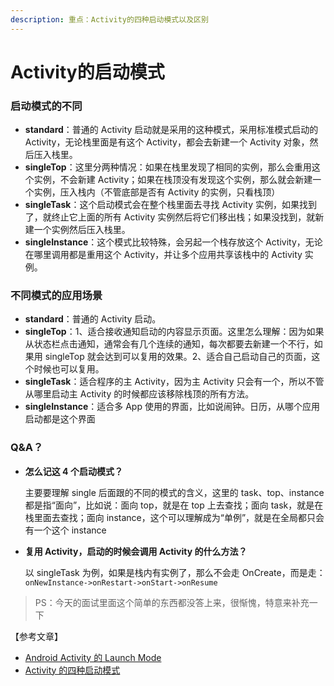 ```yaml
---
description: 重点：Activity的四种启动模式以及区别
---
```


# Activity的启动模式

### 启动模式的不同

* **standard**：普通的 Activity 启动就是采用的这种模式，采用标准模式启动的 Activity，无论栈里面是有这个 Activity，都会去新建一个 Activity 对象，然后压入栈里。
* **singleTop**：这里分两种情况：如果在栈里发现了相同的实例，那么会重用这个实例，不会新建 Activity；如果在栈顶没有发现这个实例，那么就会新建一个实例，压入栈内（不管底部是否有 Activity 的实例，只看栈顶）
* **singleTask**：这个启动模式会在整个栈里面去寻找 Activity 实例，如果找到了，就终止它上面的所有 Activity 实例然后将它们移出栈；如果没找到，就新建一个实例然后压入栈里。
* **singleInstance**：这个模式比较特殊，会另起一个栈存放这个 Activity，无论在哪里调用都是重用这个 Activity，并让多个应用共享该栈中的 Activity 实例。

### 不同模式的应用场景

* **standard**：普通的 Activity 启动。
* **singleTop**：1、适合接收通知启动的内容显示页面。这里怎么理解：因为如果从状态栏点击通知，通常会有几个连续的通知，每次都要去新建一个不行，如果用 singleTop 就会达到可以复用的效果。2、适合自己启动自己的页面，这个时候也可以复用。
* **singleTask**：适合程序的主 Activity，因为主 Activity 只会有一个，所以不管从哪里启动主 Activity 的时候都应该移除栈顶的所有方法。
* **singleInstance**：适合多 App 使用的界面，比如说闹钟。日历，从哪个应用启动都是这个界面

### Q&A？

* **怎么记这 4 个启动模式？**

  主要要理解 single 后面跟的不同的模式的含义，这里的 task、top、instance 都是指“面向”，比如说：面向 top，就是在 top 上去查找；面向 task，就是在栈里面去查找；面向 instance，这个可以理解成为“单例”，就是在全局都只会有一个这个 instance

* **复用 Activity，启动的时候会调用 Activity 的什么方法？**

  以 singleTask 为例，如果是栈内有实例了，那么不会走 OnCreate，而是走： `onNewInstance->onRestart->onStart->onResume`

> PS：今天的面试里面这个简单的东西都没答上来，很惭愧，特意来补充一下

【参考文章】

* [Android Activity 的 Launch Mode](https://hit-alibaba.github.io/interview/Android/basic/Android-LaunchMode.html)
* [Activity 的四种启动模式](https://www.jianshu.com/p/02fa2877a496)

